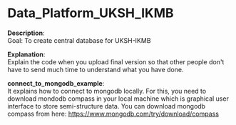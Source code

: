 # Data_Platform_UKSH_IKMB

**Description**:<br>
Goal: To create central database for UKSH-IKMB

**Explanation**:<br>
Explain the code when you upload final version so that other people don't have to send much time to understand what you have done.

**connect_to_mongodb_example**:<br>
It explains how to connect to mongodb locally. For this, you need to download mondodb compass in your local machine which is graphical user interface to store semi-structure data. You can download mongodb compass from here: https://www.mongodb.com/try/download/compass
